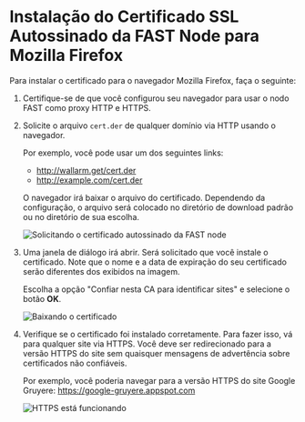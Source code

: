 [img-cert-request]:     ../../../images/fast/ssl/common/browsers-ssl/firefox-ssl/f-certificate-request.png
[img-cert-download]:    ../../../images/fast/ssl/common/browsers-ssl/firefox-ssl/f-certificate-download.png
[img-https-ok]:         ../../../images/fast/ssl/common/browsers-ssl/firefox-ssl/f-https-ok.png


#   Instalação do Certificado SSL Autossinado da FAST Node para Mozilla Firefox

Para instalar o certificado para o navegador Mozilla Firefox, faça o seguinte:

1.  Certifique-se de que você configurou seu navegador para usar o nodo FAST como proxy HTTP e HTTPS.

2.  Solicite o arquivo `cert.der` de qualquer domínio via HTTP usando o navegador.

    Por exemplo, você pode usar um dos seguintes links:
    
    * <http://wallarm.get/cert.der>
    * <http://example.com/cert.der>

    O navegador irá baixar o arquivo do certificado. Dependendo da configuração, o arquivo será colocado no diretório de download padrão ou no diretório de sua escolha.
    
    ![Solicitando o certificado autossinado da FAST node][img-cert-request]

3.  Uma janela de diálogo irá abrir. Será solicitado que você instale o certificado. Note que o nome e a data de expiração do seu certificado serão diferentes dos exibidos na imagem.    
    
    Escolha a opção "Confiar nesta CA para identificar sites" e selecione o botão **OK**.

    ![Baixando o certificado][img-cert-download]

4.  Verifique se o certificado foi instalado corretamente. Para fazer isso, vá para qualquer site via HTTPS. Você deve ser redirecionado para a versão HTTPS do site sem quaisquer mensagens de advertência sobre certificados não confiáveis.

    Por exemplo, você poderia navegar para a versão HTTPS do site Google Gruyere:
    <https://google-gruyere.appspot.com>

    ![HTTPS está funcionando][img-https-ok]